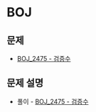 # BOJ

## 문제

- [BOJ_2475 - 검증수](https://www.acmicpc.net/problem/2475)

## 문제 설명

- 풀이 - [BOJ_2475 - 검증수](https://github.com/Meantint/Baekjoon/tree/master/Bronze%20V/BOJ_2475)
